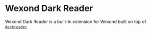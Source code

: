 # Wexond Dark Reader

Wexond Dark Reader is a built-in extension for Wexond built on top of [`darkreader`](https://github.com/darkreader/darkreader).
